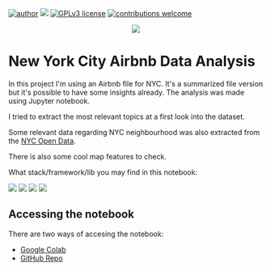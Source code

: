 [![author](https://img.shields.io/badge/author-herculìsḧ-red.svg)](https://www.linkedin.com/in/herculeshamanaka) [![](https://img.shields.io/badge/python-3.7+-blue.svg)](https://www.python.org/downloads/release/python-365/) [![GPLv3 license](https://img.shields.io/badge/License-GPLv3-blue.svg)](http://perso.crans.org/besson/LICENSE.html) [![contributions welcome](https://img.shields.io/badge/contributions-welcome-brightgreen.svg?style=flat)](https://github.com/carlosfab/data_science/issues)

<p align="center">
  <img src="img/statue-liberty-new-york-city-skyline-usa.jpg" />
</p>

# New York City Airbnb Data Analysis
In this project I'm using an Airbnb file for NYC. It's a summarized file version but it's possible to have some insights already. The analysis was made using Jupyter notebook.

I tried to extract the most relevant topics at a first look into the dataset.

Some relevant data regarding NYC neighbourhood was also extracted from the [NYC Open Data](https://opendata.cityofnewyork.us/).

There is also some cool map features to check.

What stack/framework/lib you may find in this notebook:
<div>  
  <img src="https://img.shields.io/badge/Python-FFD43B?style=for-the-badge&logo=python&logoColor=blue" />
  <img src="https://img.shields.io/badge/Pandas-2C2D72?style=for-the-badge&logo=pandas&logoColor=white" />
  <img src="https://img.shields.io/badge/Jupyter-F37626.svg?&style=for-the-badge&logo=Jupyter&logoColor=white" />
  <img src="https://img.shields.io/badge/Leaflet-199900?style=for-the-badge&logo=Leaflet&logoColor=white" />
</div>  

## Accessing the notebook
There are two ways of accesing the notebook: 
* [Google Colab](https://bit.ly/3rtgx3C)
* [GitHub Repo](https://bit.ly/3JaPu37)
